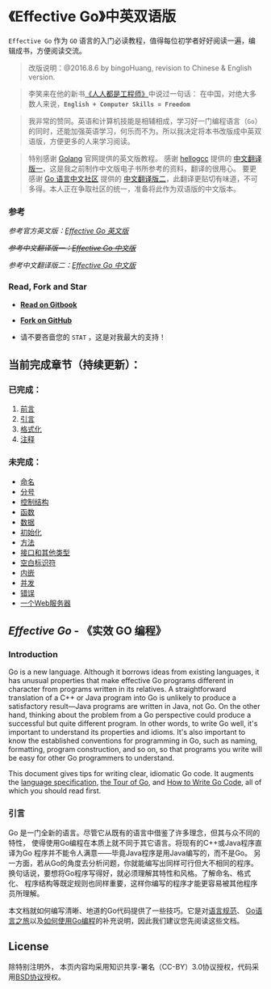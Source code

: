《Effective Go》中英双语版
===

`Effective Go` 作为 `GO` 语言的入门必读教程，值得每位初学者好好阅读一遍，编辑成书，方便阅读交流。

> 改版说明：@2016.8.6 by bingoHuang, revision to Chinese & English version.

> 李笑来在他的新书[《人人都是工程师》](http://xiaolai.li/2016/06/12/makecs-preface/)中说过一句话： 在中国，对绝大多数人来说，**`English + Computer Skills = Freedom`**

> 我非常的赞同。英语和计算机技能是相辅相成，学习好一门编程语言（`Go`）的同时，还能加强英语学习，何乐而不为。所以我决定将本书改版成中英双语版，方便更多的人来学习阅读。

> 特别感谢 [Golang](https://golang.org) 官网提供的英文版教程。
感谢 [hellogcc](http://www.hellogcc.org) 提供的 [中文翻译版一](http://www.hellogcc.org/effective_go.html)，这是我之前制作中文版电子书所参考的资料，翻译的很用心。
要更感谢 [Go 语言中文社区](https://go-zh.org/) 提供的 [中文翻译版二](https://go-zh.org/doc/effective_go.htm)，此翻译更贴切有味道，不可多得。本人正在争取社区的统一，准备将此作为双语版的中文版本。

### 参考

*参考官方英文版：[Effective Go 英文版](https://golang.org/doc/effective_go.html)*

~~*参考中文翻译版一：[Effective Go 中文版](http://www.hellogcc.org/effective_go.html)*~~

*参考中文翻译版二：[Effective Go 中文版](https://go-zh.org/doc/effective_go.htm)*

### Read, Fork and Star

+ **[Read on Gitbook](https://www.gitbook.com/book/bingohuang/effective-go-zh-en/details)**

+ **[Fork on GitHub](https://github.com/bingoHuang/effective-go-zh-en)**

+ 请不要吝啬您的 `STAT` ，这是对我最大的支持！

## 当前完成章节（持续更新）：

### 已完成：
1. [前言](README.md)
2. [引言](01_Overview.md)
3. [格式化](02_Formatting.md)
4. [注释](03_Commentary.md)

### 未完成：
* [命名](04_Names.md)
* [分号](05_Semicolons.md)
* [控制结构](06_Control_structures.md)
* [函数](07_Functions.md)
* [数据](08_Data.md)
* [初始化](09_Initialization.md)
* [方法](10_Methods.md)
* [接口和其他类型](11_Interfaces_and_other_types.md)
* [空白标识符](12_The_blank_identifier.md)
* [内嵌](13_Embedding.md)
* [并发](14_Concurrency.md)
* [错误](15_Errors.md)
* [一个Web服务器](16_A_web_server.md)

## *Effective Go* - 《实效 GO 编程》

### Introduction

Go is a new language. Although it borrows ideas from existing languages, it has unusual properties that make effective Go programs different in character from programs written in its relatives. A straightforward translation of a C++ or Java program into Go is unlikely to produce a satisfactory result—Java programs are written in Java, not Go. On the other hand, thinking about the problem from a Go perspective could produce a successful but quite different program. In other words, to write Go well, it's important to understand its properties and idioms. It's also important to know the established conventions for programming in Go, such as naming, formatting, program construction, and so on, so that programs you write will be easy for other Go programmers to understand.

This document gives tips for writing clear, idiomatic Go code. It augments the [language specification](https://go-zh.org/ref/spec), [the Tour of Go](https://tour.golang.org/), and [How to Write Go Code](https://go-zh.org/doc/code.html), all of which you should read first.


### 引言

Go 是一门全新的语言。尽管它从既有的语言中借鉴了许多理念，但其与众不同的特性， 使得使用Go编程在本质上就不同于其它语言。将现有的C++或Java程序直译为Go 程序并不能令人满意——毕竟Java程序是用Java编写的，而不是Go。 另一方面，若从Go的角度去分析问题，你就能编写出同样可行但大不相同的程序。 换句话说，要想将Go程序写得好，就必须理解其特性和风格。了解命名、格式化、 程序结构等既定规则也同样重要，这样你编写的程序才能更容易被其他程序员所理解。

本文档就如何编写清晰、地道的Go代码提供了一些技巧。它是对[语言规范](https://go-zh.org/ref/spec)、 [Go语言之旅](https://tour.golang.org/)以及[如何使用Go编程](https://go-zh.org/doc/code.html)的补充说明，因此我们建议您先阅读这些文档。

## License
除特别注明外， 本页内容均采用知识共享-署名（CC-BY）3.0协议授权，代码采用[BSD协议](LICENSE)授权。
